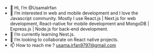 - 👋 Hi, I’m @UsamaIrfan
- 👀 I’m interested in web and mobile development and I love the Javascript community. Mostly I use React.js | Next.js for web development, React-native for mobile development and MongoDB | Express.js | Node.js for back-end development.
- 🌱 I’m currently learning Nest.js.
- 💞️ I’m looking to collaborate on React native projects.
- 📫 How to reach me ? usama.irfan9797@gmail.com

<!---
UsamaIrfan/UsamaIrfan is a ✨ special ✨ repository because its `README.md` (this file) appears on your GitHub profile.
You can click the Preview link to take a look at your changes.
--->
